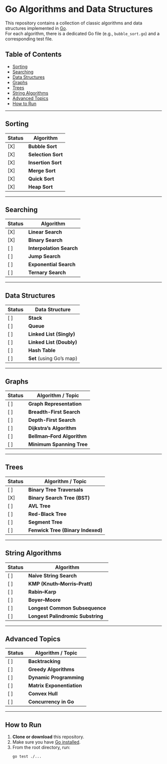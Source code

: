# Go Algorithms and Data Structures

This repository contains a collection of classic algorithms and data structures implemented in [Go](https://golang.org/).  
For each algorithm, there is a dedicated Go file (e.g., `bubble_sort.go`) and a corresponding test file.

## Table of Contents
- [Sorting](#sorting)
- [Searching](#searching)
- [Data Structures](#data-structures)
- [Graphs](#graphs)
- [Trees](#trees)
- [String Algorithms](#string-algorithms)
- [Advanced Topics](#advanced-topics)
- [How to Run](#how-to-run)

---

## Sorting

| Status | Algorithm       |
|--------|-----------------|
| [X]    | **Bubble Sort**    |
| [X]    | **Selection Sort** |
| [X]    | **Insertion Sort** |
| [X]    | **Merge Sort**     |
| [X]    | **Quick Sort**     |
| [X]    | **Heap Sort**      |

---

## Searching

| Status | Algorithm               |
|--------|-------------------------|
| [X]    | **Linear Search**       |
| [X]    | **Binary Search**       |
| [ ]    | **Interpolation Search**|
| [ ]    | **Jump Search**         |
| [ ]    | **Exponential Search**  |
| [ ]    | **Ternary Search**      |

---

## Data Structures

| Status | Data Structure               |
|--------|------------------------------|
| [ ]    | **Stack**                    |
| [ ]    | **Queue**                    |
| [ ]    | **Linked List (Singly)**     |
| [ ]    | **Linked List (Doubly)**     |
| [ ]    | **Hash Table**               |
| [ ]    | **Set** (using Go’s map)     |

---

## Graphs

| Status | Algorithm / Topic          |
|--------|----------------------------|
| [ ]    | **Graph Representation**   |
| [ ]    | **Breadth-First Search**   |
| [ ]    | **Depth-First Search**     |
| [ ]    | **Dijkstra’s Algorithm**   |
| [ ]    | **Bellman–Ford Algorithm** |
| [ ]    | **Minimum Spanning Tree**  |

---

## Trees

| Status | Algorithm / Topic                  |
|--------|------------------------------------|
| [ ]    | **Binary Tree Traversals**         |
| [X]    | **Binary Search Tree (BST)**       |
| [ ]    | **AVL Tree**                       |
| [ ]    | **Red-Black Tree**                 |
| [ ]    | **Segment Tree**                   |
| [ ]    | **Fenwick Tree (Binary Indexed)**  |

---

## String Algorithms

| Status | Algorithm                          |
|--------|------------------------------------|
| [ ]    | **Naive String Search**            |
| [ ]    | **KMP (Knuth–Morris–Pratt)**       |
| [ ]    | **Rabin–Karp**                     |
| [ ]    | **Boyer–Moore**                    |
| [ ]    | **Longest Common Subsequence**     |
| [ ]    | **Longest Palindromic Substring**  |

---

## Advanced Topics

| Status | Algorithm / Topic       |
|--------|-------------------------|
| [ ]    | **Backtracking**        |
| [ ]    | **Greedy Algorithms**   |
| [ ]    | **Dynamic Programming** |
| [ ]    | **Matrix Exponentiation** |
| [ ]    | **Convex Hull**         |
| [ ]    | **Concurrency in Go**   |

---

## How to Run

1. **Clone or download** this repository.
2. Make sure you have [Go installed](https://go.dev/doc/install).
3. From the root directory, run:
   ```bash
   go test ./...